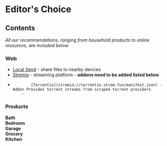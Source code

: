 # Editor's Choice

## Contents

*All our recommendations, ranging from household products to online resources, are included below.*

### Web
- [Local Send](https://localsend.org/) - share files to nearby devices
- [Stremio](https://www.stremio.com/) - streaming platform - **addons need to be added listed below**
-             [Torrentio](stremio://torrentio.strem.fun/manifest.json) - Addon Provides torrent streams from scraped torrent providers
          - 

### Products

**Bath**  
**Bedroom**  
**Garage**  
**Grocery**  
**Kitchen**  

